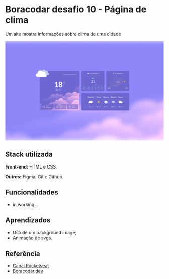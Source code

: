 # Boracodar desafio 10 - Página de clima

Um site mostra informações sobre clima de uma cidade

![App Screenshot](./.github/preview.png)

## Stack utilizada

**Front-end:** HTML e CSS.

**Outros:** Figma, Git e Github.

## Funcionalidades

- in working...

## Aprendizados

- Uso de um background image;
- Animação de svgs.

## Referência

- [Canal Rocketseat](https://www.youtube.com/rocketseat)
- [Boracodar.dev](https://www.rocketseat.com.br/boracodar)
